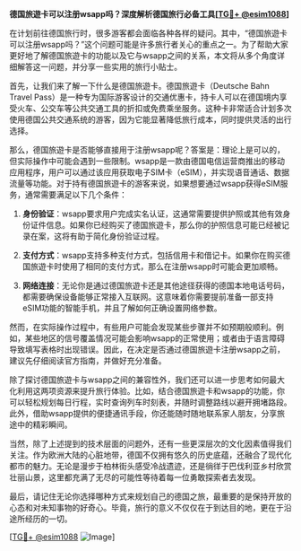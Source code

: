 **德国旅遊卡可以注册wsapp吗？深度解析德国旅行必备工具[[TG💪+ @esim1088](https://t.me/s/esim1088)]**

在计划前往德国旅行时，很多游客都会面临各种各样的疑问。其中，“德国旅遊卡可以注册wsapp吗？”这个问题可能是许多旅行者关心的重点之一。为了帮助大家更好地了解德国旅遊卡的功能以及它与wsapp之间的关系，本文将从多个角度详细解答这一问题，并分享一些实用的旅行小贴士。

首先，让我们来了解一下什么是德国旅遊卡。德国旅遊卡（Deutsche Bahn Travel Pass）是一种专为国际游客设计的交通优惠卡，持卡人可以在德国境内享受火车、公交车等公共交通工具的折扣或免费乘坐服务。这种卡非常适合计划多次使用德国公共交通系统的游客，因为它能显著降低旅行成本，同时提供灵活的出行选择。

那么，德国旅遊卡是否能够直接用于注册wsapp呢？答案是：理论上是可以的，但实际操作中可能会遇到一些限制。wsapp是一款由德国电信运营商推出的移动应用程序，用户可以通过该应用获取电子SIM卡（eSIM），并实现语音通话、数据流量等功能。对于持有德国旅遊卡的游客来说，如果想要通过wsapp获得eSIM服务，通常需要满足以下几个条件：

1. **身份验证**：wsapp要求用户完成实名认证，这通常需要提供护照或其他有效身份证件信息。如果你已经购买了德国旅遊卡，那么你的护照信息可能已经被记录在案，这将有助于简化身份验证过程。
   
2. **支付方式**：wsapp支持多种支付方式，包括信用卡和借记卡。如果你在购买德国旅遊卡时使用了相同的支付方式，那么在注册wsapp时可能会更加顺畅。

3. **网络连接**：无论你是通过德国旅遊卡还是其他途径获得的德国本地电话号码，都需要确保设备能够正常接入互联网。这意味着你需要提前准备一部支持eSIM功能的智能手机，并且了解如何正确设置网络参数。

然而，在实际操作过程中，有些用户可能会发现某些步骤并不如预期般顺利。例如，某些地区的信号覆盖情况可能会影响wsapp的正常使用；或者由于语言障碍导致填写表格时出现错误。因此，在决定是否通过德国旅遊卡注册wsapp之前，建议先仔细阅读官方指南，并做好充分准备。

除了探讨德国旅遊卡与wsapp之间的兼容性外，我们还可以进一步思考如何最大化利用这两项资源来提升旅行体验。比如，结合德国旅遊卡和wsapp的功能，你可以轻松规划每日行程，实时查询列车时刻表，并随时调整路线以避开拥堵路段。此外，借助wsapp提供的便捷通讯手段，你还能随时随地联系家人朋友，分享旅途中的精彩瞬间。

当然，除了上述提到的技术层面的问题外，还有一些更深层次的文化因素值得我们关注。作为欧洲大陆的心脏地带，德国不仅拥有悠久的历史底蕴，还融合了现代化都市的魅力。无论是漫步于柏林街头感受冷战遗迹，还是徜徉于巴伐利亚乡村欣赏壮丽山景，这里都充满了无尽的可能性等待着每一位勇敢探索者去发现。

最后，请记住无论你选择哪种方式来规划自己的德国之旅，最重要的是保持开放的心态和对未知事物的好奇心。毕竟，旅行的意义不仅仅在于到达目的地，更在于沿途所经历的一切。

[[TG💪+ @esim1088](https://t.me/s/esim1088) ![Image](https://i.postimg.cc/4NQfJmqS/Snipaste-2025-05-13-00-14-12.png)]